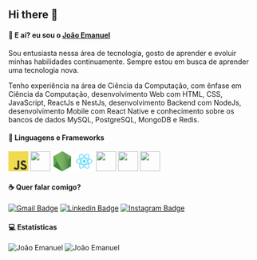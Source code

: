 ## Hi there 👋

#### :wave: E aí? eu sou o <a href="https://www.linkedin.com/in/Joao-Emanuel/"> João Emanuel </a> 

<p>
  Sou entusiasta nessa área de tecnologia, gosto de aprender e evoluir minhas habilidades continuamente. Sempre estou em busca de aprender uma tecnologia nova.
</p>
<p>
  Tenho experiência na área de Ciência da Computação, com ênfase em Ciência da Computação, desenvolvimento Web com HTML, CSS, JavaScript, ReactJs e NestJs, desenvolvimento Backend com NodeJs, desenvolvimento Mobile com React Native e conhecimento sobre os bancos de dados MySQL, PostgreSQL, MongoDB e Redis.
</p>

#### :rocket: Linguagens e Frameworks
<div>
  <img src="https://raw.githubusercontent.com/github/explore/80688e429a7d4ef2fca1e82350fe8e3517d3494d/topics/javascript/javascript.png" width="40px" height="40px">
  <img src="https://user-images.githubusercontent.com/51726945/87152548-4d851a00-c28c-11ea-9f39-5a799361f051.png" width="40px" height="40px">
  <img src="https://raw.githubusercontent.com/github/explore/80688e429a7d4ef2fca1e82350fe8e3517d3494d/topics/nodejs/nodejs.png" width="40px" height="40px">
  <img src="https://raw.githubusercontent.com/github/explore/80688e429a7d4ef2fca1e82350fe8e3517d3494d/topics/react/react.png" width="40px" height="40px">
  <img src="https://raw.githubusercontent.com/jmnote/z-icons/master/svg/bash.svg" width="40px" height="40px">
  <img src="https://raw.githubusercontent.com/jmnote/z-icons/master/svg/git.svg" width="40px" height="40px">
  <img src="https://raw.githubusercontent.com/jmnote/z-icons/master/svg/github.svg" width="40px" height="40px">
</div>

#### :coffee: Quer falar comigo?
    
[![Gmail Badge](https://img.shields.io/badge/-emanuel71jo@gmail.com-ff0000?style=flat-square&logo=Gmail&logoColor=white&link=mailto:emanuel71jo@gmail.com)](mailto:emanuel71jo@gmail.com) 
[![Linkedin Badge](https://img.shields.io/badge/-LinkedIn-blue?style=flat-square&logo=Linkedin&logoColor=white&link=https://www.linkedin.com/in/Joao-Emanuel/)](https://www.linkedin.com/in/Joao-Emanuel/) 
[![Instagram Badge](https://img.shields.io/badge/-Instagram-violet?style=flat-square&logo=Instagram&logoColor=white&link=https://www.instagram.com/emanuel71jo/)](https://www.instagram.com/emanuel71jo/)

#### 💻 Estatísticas
![João Emanuel](https://github-readme-stats.vercel.app/api/top-langs/?username=emanuel71jo&count_private=true&layout=compact&theme=vision-friendly-dark&langs_count=8)
![João Emanuel](https://github-readme-stats.vercel.app/api?username=emanuel71jo&count_private=true&show_icons=true&hide=issues&theme=vision-friendly-dark)
